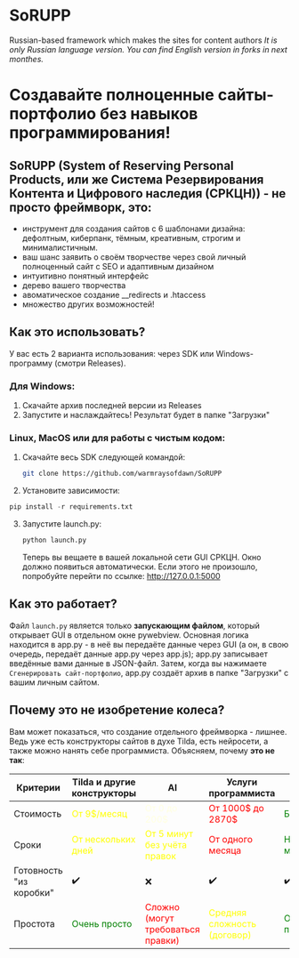 # SoRUPP
Russian-based framework which makes the sites for content authors
_It is only Russian language version. You can find English version in forks in next monthes._

# Создавайте полноценные сайты-портфолио без навыков программирования!

## SoRUPP (System of Reserving Personal Products, или же Система Резервирования Контента и Цифрового наследия (СРКЦН)) - не просто фреймворк, это:
* инструмент для создания сайтов с 6 шаблонами дизайна: дефолтным, киберпанк, тёмным, креативным, строгим и минималистичным.
* ваш шанс заявить о своём творчестве через свой личный полноценный сайт с SEO и адаптивным дизайном
* интуитивно понятный интерфейс
* дерево вашего творчества
* авоматическое создание __redirects и .htaccess
* множество других возможностей!

## Как это использовать?
У вас есть 2 варианта использования: через SDK или Windows-программу (смотри Releases).

  ### Для Windows:
  1. Скачайте архив последней версии из Releases
  2. Запустите и наслаждайтесь! Результат будет в папке "Загрузки"
  
  ### Linux, MacOS или для работы с чистым кодом:
  1. Скачайте весь SDK следующей командой:
     ```bash
     git clone https://github.com/warmraysofdawn/SoRUPP
     ```
  2. Установите зависимости:
  ```python
  pip install -r requirements.txt
  ```
  3. Запустите launch.py:
     ```python
     python launch.py
     ```
     Теперь вы вещаете в вашей локальной сети GUI СРКЦН. Окно должно появиться автоматически. Если этого не произошло, попробуйте перейти по ссылке:
     http://127.0.0.1:5000

## Как это работает?
Файл `launch.py` является только **запускающим файлом**, который открывает GUI в отдельном окне pywebview. Основная логика находится в app.py - в неё вы передаёте данные через GUI (а он, в свою очередь, передаёт данные app.py через app.js); app.py записывает введённые вами данные в JSON-файл. Затем, когда вы нажимаете `Сгенерировать сайт-портфолио`, app.py создаёт архив в папке "Загрузки" с вашим личным сайтом. 

## Почему это не изобретение колеса?
Вам может показаться, что создание отдельного фреймворка - лишнее. Ведь уже есть конструкторы сайтов в духе Tilda, есть нейросети, а также можно нанять себе программиста. Объясняем, почему **это не так**:

| Критерии | Tilda и другие конструкторы | AI | Услуги программиста | SoRUPP |
| ------------- | ------------- | ------------- | ------------- | ------------- | 
| Стоимость  | <span style="color:yellow">От 9$/месяц<span> | <span style="color:lightyellow">От 0 до 200$<span> | <span style="color:red">От 1000$ до 2870$<span> | <span style="color:green">Бесплатно<span> | 
| Сроки  | <span style="color:yellow">От нескольких дней<span> | <span style="color:yellow">От 5 минут без учёта правок<span> | <span style="color:red">От одного месяца<span> | <span style="color:green">Несколько минут<span> |  
| Готовность "из коробки"  | ✔️ | ❌ | ✔️ | ✔️ |
| Простота | <span style="color:green">Очень просто<span> | <span style="color:red">Сложно (могут требоваться правки)<span> | <span style="color:yellow">Средняя сложность (договор)<span> | <span style="color:green">Очень просто<span> |
